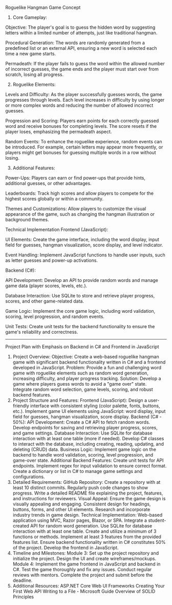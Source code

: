 
Roguelike Hangman Game Concept
1. Core Gameplay:

Objective: The player's goal is to guess the hidden word by suggesting letters within a limited number of attempts, just like traditional hangman.

Procedural Generation: The words are randomly generated from a predefined list or an external API, ensuring a new word is selected each time a new game starts.

Permadeath: If the player fails to guess the word within the allowed number of incorrect guesses, the game ends and the player must start over from scratch, losing all progress.

2. Roguelike Elements:

Levels and Difficulty: As the player successfully guesses words, the game progresses through levels. Each level increases in difficulty by using longer or more complex words and reducing the number of allowed incorrect guesses.

Progression and Scoring: Players earn points for each correctly guessed word and receive bonuses for completing levels. The score resets if the player loses, emphasizing the permadeath aspect.

Random Events: To enhance the roguelike experience, random events can be introduced. For example, certain letters may appear more frequently, or players might get bonuses for guessing multiple words in a row without losing.

3. Additional Features:

Power-Ups: Players can earn or find power-ups that provide hints, additional guesses, or other advantages.

Leaderboards: Track high scores and allow players to compete for the highest scores globally or within a community.

Themes and Customizations: Allow players to customize the visual appearance of the game, such as changing the hangman illustration or background themes.

Technical Implementation
Frontend (JavaScript):

UI Elements: Create the game interface, including the word display, input field for guesses, hangman visualization, score display, and level indicator.

Event Handling: Implement JavaScript functions to handle user inputs, such as letter guesses and power-up activations.

Backend (C#):

API Development: Develop an API to provide random words and manage game data (player scores, levels, etc.).

Database Interaction: Use SQLite to store and retrieve player progress, scores, and other game-related data.

Game Logic: Implement the core game logic, including word validation, scoring, level progression, and random events.

Unit Tests: Create unit tests for the backend functionality to ensure the game's reliability and correctness.



--------------------------------------------------
Project Plan with Emphasis on Backend in C# and Frontend in JavaScript
1. Project Overview:
Objective: Create a web-based roguelike hangman game with significant backend functionality written in C# and a frontend developed in JavaScript.
Problem: Provide a fun and challenging word game with roguelike elements such as random word generation, increasing difficulty, and player progress tracking.
Solution: Develop a game where players guess words to avoid a "game over" state. Integrate random word selection, game levels, scoring, and robust backend features.
2. Project Structure and Features:
Frontend (JavaScript):
Design a user-friendly interface with consistent styling (color palette, fonts, buttons, etc.).
Implement game UI elements using JavaScript: word display, input field for guesses, hangman visualization, score display.
Backend (C# - 50%):
API Development:
Create a C# API to fetch random words.
Develop endpoints for saving and retrieving player progress, scores, and game settings.
Database Interaction:
Use SQLite for database interaction with at least one table (more if needed).
Develop C# classes to interact with the database, including creating, reading, updating, and deleting (CRUD) data.
Business Logic:
Implement game logic on the backend to handle word validation, scoring, level progression, and game-over state.
Additional Backend Features:
Create unit tests for API endpoints.
Implement regex for input validation to ensure correct format.
Create a dictionary or list in C# to manage game settings and configurations.
3. Detailed Requirements:
GitHub Repository:
Create a repository with at least 10 distinct commits.
Regularly push code changes to show progress.
Write a detailed README file explaining the project, features, and instructions for reviewers.
Visual Appeal:
Ensure the game design is visually appealing and engaging.
Consistent design for headings, buttons, forms, and other UI elements.
Research and incorporate industry trends in game design.
Technical Implementation:
Web-based application using MVC, Razor pages, Blazor, or SPA.
Integrate a student-created API for random word generation.
Use SQLite for database interaction with at least one table.
Create and utilize a minimum of 3 functions or methods.
Implement at least 3 features from the provided features list.
Ensure backend functionality written in C# constitutes 50% of the project.
Develop the frontend in JavaScript.
4. Timeline and Milestones:
Module 3:
Set up the project repository and initialize the project.
Design the UI and create wireframes/mockups.
Module 4:
Implement the game frontend in JavaScript and backend in C#.
Test the game thoroughly and fix any issues.
Conduct regular reviews with mentors.
Complete the project and submit before the deadline.
5. Additional Resources:
ASP.NET Core Web UI Frameworks
Creating Your First Web API
Writing to a File - Microsoft Guide
Overview of SOLID Principles
